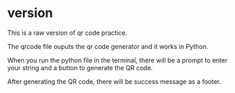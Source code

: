 # version
This is a raw version of qr code practice.

The qrcode file ouputs the qr code generator and it works in Python.

When you run the python file in the terminal, there will be a prompt to enter your string and a button to generate the QR code.

After generating the QR code, there will be success message as a footer.
